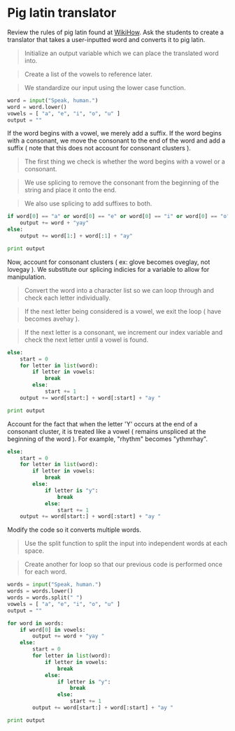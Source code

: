 # Pig latin translator

Review the rules of pig latin found at [WikiHow](http://www.wikihow.com/Speak-Pig-Latin). Ask the students to create a translator that takes a user-inputted word and converts it to pig latin.

> Initialize an output variable which we can place the translated word into.

> Create a list of the vowels to reference later.

> We standardize our input using the lower case function.

```python
word = input("Speak, human.")
word = word.lower()
vowels = [ "a", "e", "i", "o", "u" ]
output = ""
```

If the word begins with a vowel, we merely add a suffix. If the word begins with a consonant, we move the consonant to the end of the word and add a suffix ( note that this does not account for consonant clusters ).

> The first thing we check is whether the word begins with a vowel or a consonant.

> We use splicing to remove the consonant from the beginning of the string and place it onto the end.

> We also use splicing to add suffixes to both.

```python
if word[0] == "a" or word[0] == "e" or word[0] == "i" or word[0] == "o" or word[0] == "u":
	output += word + "yay"
else:
	output += word[1:] + word[:1] + "ay"

print output
```

Now, account for consonant clusters ( ex: glove becomes oveglay, not lovegay ). We substitute our splicing indicies for a variable to allow for manipulation.

> Convert the word into a character list so we can loop through and check each letter individually.

> If the next letter being considered is a vowel, we exit the loop ( have becomes avehay ). 

> If the next letter is a consonant, we increment our index variable and check the next letter until a vowel is found.

```python
else:
	start = 0
	for letter in list(word):
		if letter in vowels:
			break
		else:
			start += 1
	output += word[start:] + word[:start] + "ay "

print output
```

Account for the fact that when the letter 'Y' occurs at the end of a consonant cluster, it is treated like a vowel ( remains unspliced at the beginning of the word ). For example, "rhythm" becomes "ythmrhay".

```python
else:
	start = 0
	for letter in list(word):
		if letter in vowels:
			break
		else:
			if letter is "y":
				break
			else:
				start += 1
	output += word[start:] + word[:start] + "ay "
```

Modify the code so it converts multiple words.

> Use the split function to split the input into independent words at each space.

> Create another for loop so that our previous code is performed once for each word.

```python
words = input("Speak, human.")
words = words.lower()
words = words.split(" ")
vowels = [ "a", "e", "i", "o", "u" ]
output = ""

for word in words:
    if word[0] in vowels:
        output += word + "yay "
    else:
		start = 0
		for letter in list(word):
			if letter in vowels:
				break
			else:
				if letter is "y":
					break
				else:
					start += 1
		output += word[start:] + word[:start] + "ay "

print output
```
